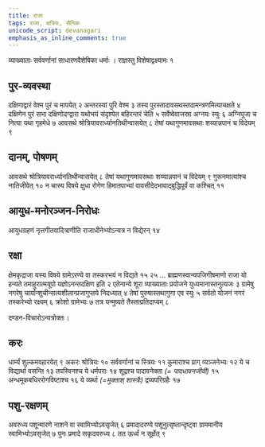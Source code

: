 ```yaml
---
title: राजा
tags: राजा, क्षत्रियः, सैनिकः
unicode_script: devanagari
emphasis_as_inline_comments: true
---
```

व्याख्याताः सर्ववर्णानां साधारणवैशेषिका धर्माः । राज्ञस्तु विशेषाद्वक्ष्यामः १

## पुर-व्यवस्था
 दक्षिणाद्वारं वेश्म पुरं च मापयेत् २ अन्तरस्यां पुरि वेश्म ३ तस्य पुरस्तादावसथस्तदामन्त्रणमित्याचक्षते ४ दक्षिणेन पुरं सभा दक्षिणोदग्द्वारा यथोभयं संदृश्येत बहिरन्तरं चेति ५ सर्वेष्वेवाजस्रा अग्नयः स्युः ६ अग्निपूजा च नित्या यथा गृहमेधे ७ आवसथे श्रोत्रियावरार्ध्यानतिथीन्वासयेत् ८ तेषां यथागुणमावसथाः शय्यान्नपानं च विदेयम् ९ 

## दानम्, पोषणम्
आवसथे श्रोत्रियावरार्ध्यानतिथीन्वासयेत् ८ तेषां यथागुणमावसथाः शय्यान्नपानं च विदेयम् ९ गुरूनमात्यांश्च नातिजीवेत् १० न चास्य विषये क्षुधा रोगेण हिमातपाभ्यां वावसीदेदभावाद्बुद्धिपूर्वं वा कश्चित् ११ 

## आयुध-मनोरञ्जन-निरोधः
आयुधग्रहणं नृत्तगीतवादित्राणीति राजाधीनेभ्योऽन्यत्र न विद्येरन् १४ 

## रक्षा
क्षेमकृद्राजा यस्य विषये ग्रामेऽरण्ये वा तस्करभयं न विद्यते १५ २५ …  ब्राह्मणस्वान्यपजिगीषमाणो राजा यो हन्यते तमाहुरात्मयूपो यज्ञोऽनन्तदक्षिण इति २ एतेनान्ये शूरा व्याख्याताः प्रयोजने युध्यमानास्तनुत्यजः ३ ग्रामेषु नगरेषु चार्यान्शुचीन्सत्यशीलान्प्रजागुप्तये निदध्यात् ४ तेषां पुरुषास्तथागुणा एव स्युः ५ सर्वतो योजनं नगरं तस्करेभ्यो रक्ष्यम् ६ क्रोशो ग्रामेभ्यः ७ तत्र यन्मुष्यते तैस्तत्प्रतिदाप्यम् ८ 

दण्डन-विचारोऽन्यत्रोक्तः।

## करः
धार्म्यं शुल्कमवहारयेत् ९ अकरः श्रोत्रियः १० सर्ववर्णानां च स्त्रियः ११ कुमाराश्च प्राग् व्यञ्जनेभ्यः १२ ये च विद्यार्था वसन्ति १३ तपस्विनश्च ये धर्मपराः १४ शूद्रश्च पादावनेक्ता *(= पादधावनजीवी)* १५  अन्धमूकबधिररोगविष्टाश्च १६ ये व्यर्था *(=मुक्ताश् शास्त्रैः)* द्रव्यपरिग्रहैः १७ 

## पशु-रक्षणम्
अवरुध्य पशून्मारणे नाशने वा स्वामिभ्योऽवसृजेत् ६ प्रमादादरण्ये पशूनुत्सृष्तान्दृष्ट्वा ग्राममानीय स्वामिभ्योऽवसृजेत् ७ पुनः प्रमादे सकृदवरुध्य ८ तत ऊर्ध्वं न सूर्क्षेत् ९ 

